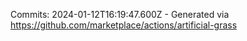 Commits: 2024-01-12T16:19:47.600Z - Generated via https://github.com/marketplace/actions/artificial-grass
<br>
